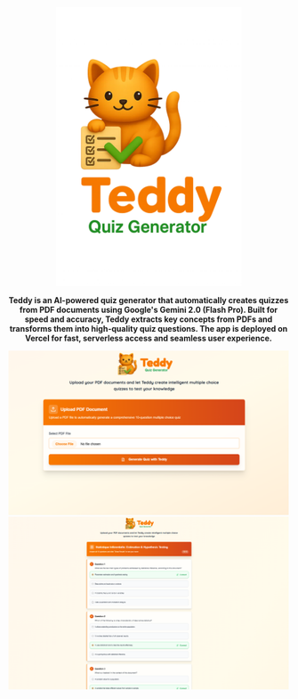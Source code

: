 

<div align="center">
  <img src="image.png" height="500px"/>
<div>


**Teddy is an AI-powered quiz generator that automatically creates quizzes from PDF documents using Google's Gemini 2.0 (Flash Pro). Built for speed and accuracy, Teddy extracts key concepts from PDFs and transforms them into high-quality quiz questions. The app is deployed on Vercel for fast, serverless access and seamless user experience.**


<img src="image-1.png"/>
<img src="image-2.png"/>


